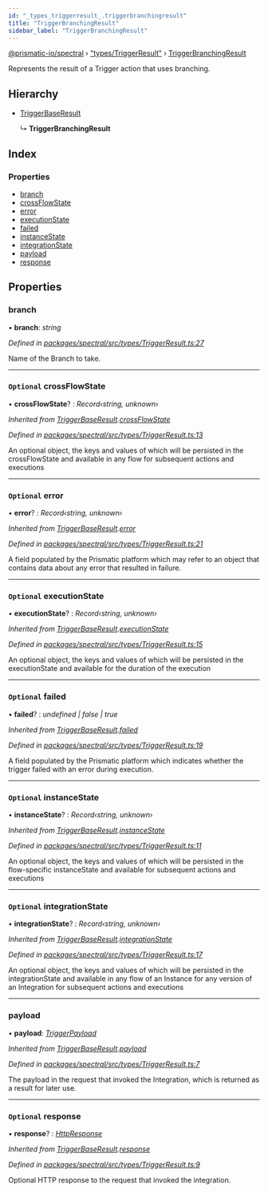 ```yaml
---
id: "_types_triggerresult_.triggerbranchingresult"
title: "TriggerBranchingResult"
sidebar_label: "TriggerBranchingResult"
---
```


[@prismatic-io/spectral](../index.md) › ["types/TriggerResult"](../modules/_types_triggerresult_.md) › [TriggerBranchingResult](_types_triggerresult_.triggerbranchingresult.md)

Represents the result of a Trigger action that uses branching.

## Hierarchy

* [TriggerBaseResult](_types_triggerresult_.triggerbaseresult.md)

  ↳ **TriggerBranchingResult**

## Index

### Properties

* [branch](_types_triggerresult_.triggerbranchingresult.md#branch)
* [crossFlowState](_types_triggerresult_.triggerbranchingresult.md#optional-crossflowstate)
* [error](_types_triggerresult_.triggerbranchingresult.md#optional-error)
* [executionState](_types_triggerresult_.triggerbranchingresult.md#optional-executionstate)
* [failed](_types_triggerresult_.triggerbranchingresult.md#optional-failed)
* [instanceState](_types_triggerresult_.triggerbranchingresult.md#optional-instancestate)
* [integrationState](_types_triggerresult_.triggerbranchingresult.md#optional-integrationstate)
* [payload](_types_triggerresult_.triggerbranchingresult.md#payload)
* [response](_types_triggerresult_.triggerbranchingresult.md#optional-response)

## Properties

###  branch

• **branch**: *string*

*Defined in [packages/spectral/src/types/TriggerResult.ts:27](https://github.com/prismatic-io/spectral/blob/v7.6.2/packages/spectral/src/types/TriggerResult.ts#L27)*

Name of the Branch to take.

___

### `Optional` crossFlowState

• **crossFlowState**? : *Record‹string, unknown›*

*Inherited from [TriggerBaseResult](_types_triggerresult_.triggerbaseresult.md).[crossFlowState](_types_triggerresult_.triggerbaseresult.md#optional-crossflowstate)*

*Defined in [packages/spectral/src/types/TriggerResult.ts:13](https://github.com/prismatic-io/spectral/blob/v7.6.2/packages/spectral/src/types/TriggerResult.ts#L13)*

An optional object, the keys and values of which will be persisted in the crossFlowState and available in any flow for subsequent actions and executions

___

### `Optional` error

• **error**? : *Record‹string, unknown›*

*Inherited from [TriggerBaseResult](_types_triggerresult_.triggerbaseresult.md).[error](_types_triggerresult_.triggerbaseresult.md#optional-error)*

*Defined in [packages/spectral/src/types/TriggerResult.ts:21](https://github.com/prismatic-io/spectral/blob/v7.6.2/packages/spectral/src/types/TriggerResult.ts#L21)*

A field populated by the Prismatic platform which may refer to an object that contains data about any error that resulted in failure.

___

### `Optional` executionState

• **executionState**? : *Record‹string, unknown›*

*Inherited from [TriggerBaseResult](_types_triggerresult_.triggerbaseresult.md).[executionState](_types_triggerresult_.triggerbaseresult.md#optional-executionstate)*

*Defined in [packages/spectral/src/types/TriggerResult.ts:15](https://github.com/prismatic-io/spectral/blob/v7.6.2/packages/spectral/src/types/TriggerResult.ts#L15)*

An optional object, the keys and values of which will be persisted in the executionState and available for the duration of the execution

___

### `Optional` failed

• **failed**? : *undefined | false | true*

*Inherited from [TriggerBaseResult](_types_triggerresult_.triggerbaseresult.md).[failed](_types_triggerresult_.triggerbaseresult.md#optional-failed)*

*Defined in [packages/spectral/src/types/TriggerResult.ts:19](https://github.com/prismatic-io/spectral/blob/v7.6.2/packages/spectral/src/types/TriggerResult.ts#L19)*

A field populated by the Prismatic platform which indicates whether the trigger failed with an error during execution.

___

### `Optional` instanceState

• **instanceState**? : *Record‹string, unknown›*

*Inherited from [TriggerBaseResult](_types_triggerresult_.triggerbaseresult.md).[instanceState](_types_triggerresult_.triggerbaseresult.md#optional-instancestate)*

*Defined in [packages/spectral/src/types/TriggerResult.ts:11](https://github.com/prismatic-io/spectral/blob/v7.6.2/packages/spectral/src/types/TriggerResult.ts#L11)*

An optional object, the keys and values of which will be persisted in the flow-specific instanceState and available for subsequent actions and executions

___

### `Optional` integrationState

• **integrationState**? : *Record‹string, unknown›*

*Inherited from [TriggerBaseResult](_types_triggerresult_.triggerbaseresult.md).[integrationState](_types_triggerresult_.triggerbaseresult.md#optional-integrationstate)*

*Defined in [packages/spectral/src/types/TriggerResult.ts:17](https://github.com/prismatic-io/spectral/blob/v7.6.2/packages/spectral/src/types/TriggerResult.ts#L17)*

An optional object, the keys and values of which will be persisted in the integrationState and available in any flow of an Instance for any version of an Integration for subsequent actions and executions

___

###  payload

• **payload**: *[TriggerPayload](_types_triggerpayload_.triggerpayload.md)*

*Inherited from [TriggerBaseResult](_types_triggerresult_.triggerbaseresult.md).[payload](_types_triggerresult_.triggerbaseresult.md#payload)*

*Defined in [packages/spectral/src/types/TriggerResult.ts:7](https://github.com/prismatic-io/spectral/blob/v7.6.2/packages/spectral/src/types/TriggerResult.ts#L7)*

The payload in the request that invoked the Integration, which is returned as a result for later use.

___

### `Optional` response

• **response**? : *[HttpResponse](_types_httpresponse_.httpresponse.md)*

*Inherited from [TriggerBaseResult](_types_triggerresult_.triggerbaseresult.md).[response](_types_triggerresult_.triggerbaseresult.md#optional-response)*

*Defined in [packages/spectral/src/types/TriggerResult.ts:9](https://github.com/prismatic-io/spectral/blob/v7.6.2/packages/spectral/src/types/TriggerResult.ts#L9)*

Optional HTTP response to the request that invoked the integration.
